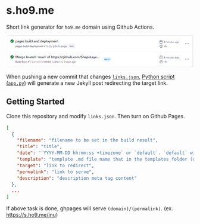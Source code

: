# s.ho9.me
Short link generator for `ho9.me` domain using Github Actions.

![workflows](./.github/_assets/workflows.png)  

When pushing a new commit that changes [`links.json`](./links.json), [Python script (`app.py`)](./app.py) will generate a new Jekyll post redirecting the target link.  

## Getting Started
Clone this repository and modify `links.json`. Then turn on Github Pages.

```json
[
  {
    "filename": "filename to be set in the build result",
    "title": "title",
    "date": "`YYYY-MM-DD hh:mm:ss +timezone` or `default`. `default` will be changed to 0000-00-00",
    "template": "template .md file name that in the templates folder (default)",
    "target": "link to redirect",
    "permalink": "link to serve",
    "description": "description meta tag content"
  },
  ...
]
```

If above task is done, ghpages will serve `(domain)/(permalink)`. (ex. https://s.ho9.me/jnu)